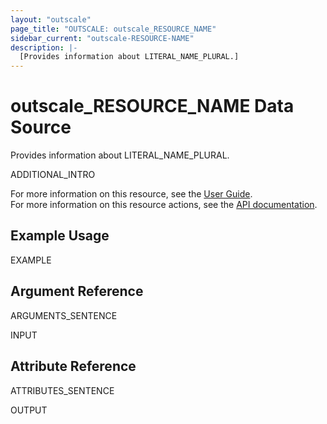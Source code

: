 ```yaml
---
layout: "outscale"
page_title: "OUTSCALE: outscale_RESOURCE_NAME"
sidebar_current: "outscale-RESOURCE-NAME"
description: |-
  [Provides information about LITERAL_NAME_PLURAL.]
---
```


# outscale_RESOURCE_NAME Data Source

Provides information about LITERAL_NAME_PLURAL.

ADDITIONAL_INTRO

For more information on this resource, see the [User Guide](LINK_UG).  
For more information on this resource actions, see the [API documentation](LINK_API).

## Example Usage

EXAMPLE

## Argument Reference

ARGUMENTS_SENTENCE

INPUT
## Attribute Reference

ATTRIBUTES_SENTENCE

OUTPUT